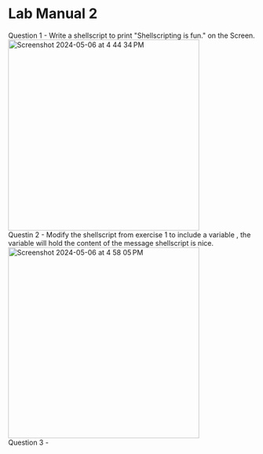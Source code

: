 # Lab Manual 2
Question 1 - Write a shellscript to print "Shellscripting is fun." on the Screen.<br>
<img width="389" alt="Screenshot 2024-05-06 at 4 44 34 PM" src="https://github.com/sahils1201/Sem2_OS_Lab/assets/142775941/43e5b5d9-2af7-4348-bcdd-7e097e865e26"><br>
Questin 2 - Modify the shellscript from exercise 1 to include a variable , the variable will hold the content of the message shellscript is nice.<br>
<img width="389" alt="Screenshot 2024-05-06 at 4 58 05 PM" src="https://github.com/sahils1201/Sem2_OS_Lab/assets/142775941/6e2acd72-f810-4d87-acda-2b8c8efaab68"><br>
Question 3 - 
